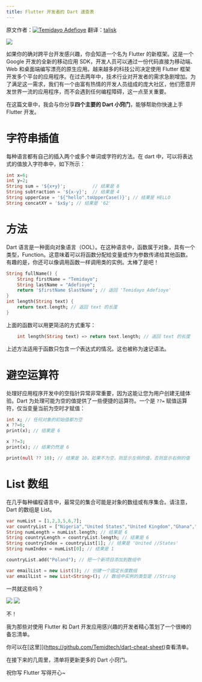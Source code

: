 ```yaml
---
title: Flutter 开发者的 Dart 速查表
---
```


原文作者：[![Temidayo Adefioye](https://miro.medium.com/fit/c/48/48/1*EHweqnww2uWcqa7d_90mZg.jpeg)](/@temidjoy?source=post_page-----d8cb52c978e1----------------------)
翻译：[talisk](https://github.com/talisk)

![](https://miro.medium.com/max/1766/1*oikrjJQi1b5JTpUM0LsQxw.png)

如果你的确对跨平台开发感兴趣，你会知道一个名为 Flutter 的新框架。这是一个 Google 开发的全新的移动应用 SDK，开发人员可以通过一份代码直接为移动端、Web 和桌面端编写漂亮的原生应用。越来越多的科技公司决定使用 Flutter 框架开发多个平台的应用程序。在过去两年中，技术行业对开发者的需求急剧增加。为了满足这一需求，我们有一个由富有热情的开发人员组成的庞大社区，他们愿意开发世界一流的应用程序，而不会遇到任何编程障碍，这一点至关重要。

在这篇文章中，我会与你分享**四个主要的 Dart 小窍门**，能够帮助你快速上手 Flutter 开发。

# 字符串插值

每种语言都有自己的插入两个或多个单词或字符的方法。在 dart 中，可以将表达式的值放入字符串中，如下所示：

``` dart
int x=6;
int y=2;
String sum = '${x+y}';          // 结果是 8
String subtraction = '${x-y}';  // 结果是 4
String upperCase = '${"hello".toUpperCase()}'; // 结果是 HELLO
String concatXY = '$x$y'; // 结果是 '62'
```

# 方法

Dart 语言是一种面向对象语言（OOL）。在这种语言中，函数属于对象，具有一个类型，Function。这意味着可以将函数分配给变量或作为参数传递给其他函数。有趣的是，你还可以像调用函数一样调用类的实例。太棒了是吧！

``` dart
String fullName() {
    String firstName = "Temidayo";
    String lastName = "Adefioye";
    return '$firstName $lastName'; // 返回 'Temidayo Adefioye'
}
int length(String text) {
    return text.length; // 返回 text 的长度
}
```

上面的函数可以用更简洁的方式重写：

``` dart
    int length(String text) => return text.length; // 返回 text 的长度
```

上述方法适用于函数只包含*一个*表达式的情况。这也被称为速记语法。

# 避空运算符

处理好应用程序开发中的空指针异常非常重要，因为这能让您为用户创建无缝体验。Dart 为处理可能为空的值提供了一些便捷的运算符。一个是 `??=` 赋值运算符，仅当变量当前为空时才赋值：

``` dart
int x; // 任何对象的初始值都为空
x ??=6;
print(x); // 结果是 6

x ??=3;
print(x); // 结果仍然是 6

print(null ?? 10); // 结果是 10。如果不为空，则显示左侧的值，否则显示右侧的值
```

# List 数组

在几乎每种编程语言中，最常见的集合可能是对象的数组或有序集合。请注意，Dart 的数组是 List。

``` dart
var numList = [1,2,3,5,6,7];
var countryList = ["Nigeria","United States","United Kingdom","Ghana","IreLand","Germany"];
String numLength = numList.length; // 结果是 6
String countryLength = countryList.length; // 结果是 6
String countryIndex = countryList[1]; // 结果是 'United //States'
String numIndex = numList[0]; // 结果是 1

countryList.add("Poland"); // 把一个新项目添加到数组中

var emailList = new List(3); // 创建一个固定长度数组
var emailList = new List<String>(); // 数组中实例的类型是 //String
```

一共就这些吗？

![](https://miro.medium.com/freeze/max/30/1*uGJysDvESMupwwDUQJJz0A.gif?q=20)
![](https://miro.medium.com/max/650/1*uGJysDvESMupwwDUQJJz0A.gif)

不！

我为那些对使用 Flutter 和 Dart 开发应用感兴趣的开发者精心策划了一个很棒的备忘清单。

你可以在[这里]](https://github.com/Temidtech/dart-cheat-sheet)查看清单。

在接下来的几周里，清单将更新更多的 Dart 小窍门。

祝你写 Flutter 写得开心~